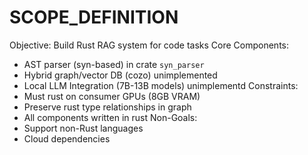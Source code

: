# SCOPE_DEFINITION
Objective: Build Rust RAG system for code tasks
Core Components:
- AST parser (syn-based) in crate `syn_parser`
- Hybrid graph/vector DB (cozo) unimplemented
- Local LLM Integration (7B-13B models) unimplementd
Constraints:
- Must rust on consumer GPUs (8GB VRAM)
- Preserve rust type relationships in graph
- All components written in rust
Non-Goals:
- Support non-Rust languages
- Cloud dependencies
